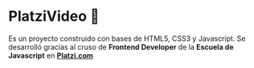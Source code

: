 # PlatziVideo 💚
Es un proyecto construido con bases de HTML5, CSS3 y Javascript. Se desarrolló gracias al cruso de **Frontend Developer** de la **Escuela de Javascript** en [**Platzi.com**](http://platzi.com/javascript "**Platzi.com**")